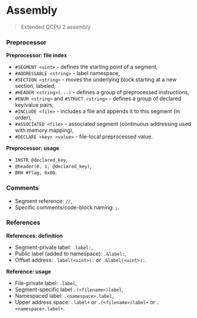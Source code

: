 
# Assembly

> Extended QCPU 2 assembly

### Preprocessor

**Preprocessor: file index**

* `#SEGMENT <uint>` - defines the starting point of a segment,
* `#ADDRESSABLE <string>` - label namespace,
* `#SECTION <string>` - moves the underlying block starting at a new section, labeled,
* `#HEADER <string>(...)` - defines a group of preprocessed instructions,
* `#ENUM <string>` and `#STRUCT <string>` - defines a group of declared key/value pairs,
* `#INCLUDE <file>` - includes a file and appends it to this segment (in order),
* `#ASSOCIATED <file>` - associated segment (continuous addressing used with memory mapping),
* `#DECLARE <key> <value>` - file-local preprocessed value.

**Preprocessor: usage**

* `INSTR @declared_key`,
* `@header(0, 1, @declared_key)`,
* `BRH #flag, 0x00`.

### Comments

* Segment reference: `//`,
* Specific comments/code-block naming: `;`.

### References

**References: definition**

* Segment-private label: `.label:`,
* Public label (added to namespace): `.&label:`,
* Offset address: `.label(<uint>):` or `.&label(<uint>):`.

**Reference: usage**

* File-private label: `.label`,
* Segment-specific label `.(<filename>)label`,
* Namespaced label: `.<namespace>.label`,
* Upper address space: `.label+` or `.(<filename>)label+` or `.<namespace>.label+`.
